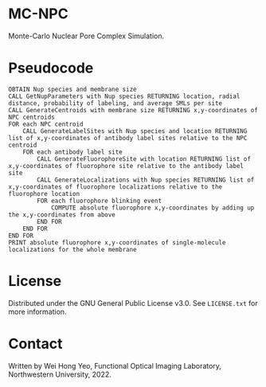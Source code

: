 # MC-NPC
Monte-Carlo Nuclear Pore Complex Simulation.

# Pseudocode
```
OBTAIN Nup species and membrane size
CALL GetNupParameters with Nup species RETURNING location, radial distance, probability of labeling, and average SMLs per site
CALL GenerateCentroids with membrane size RETURNING x,y-coordinates of NPC centroids
FOR each NPC centroid
	CALL GenerateLabelSites with Nup species and location RETURNING list of x,y-coordinates of antibody label sites relative to the NPC centroid
	FOR each antibody label site
		CALL GenerateFluorophoreSite with location RETURNING list of x,y-coordinates of fluorophore site relative to the antibody label site
		CALL GenerateLocalizations with Nup species RETURNING list of x,y-coordinates of fluorophore localizations relative to the fluorophore location
		FOR each fluorophore blinking event
			COMPUTE absolute fluorophore x,y-coordinates by adding up the x,y-coordinates from above
		END FOR
	END FOR
END FOR
PRINT absolute fluorophore x,y-coordinates of single-molecule localizations for the whole membrane
```

# License
Distributed under the GNU General Public License v3.0. See `LICENSE.txt` for more information.

# Contact
Written by Wei Hong Yeo, Functional Optical Imaging Laboratory, Northwestern University, 2022.
